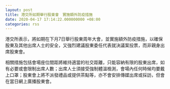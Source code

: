 ```yaml
---
layout: post
title: 港交所如期舉行股東會　實施額外防疫措施
date: 2020-04-17 17:14:22.000000000 +08:00
categories: rss
---
```


港交所表示，將如期在下月7日舉行股東周年大會，並實施額外防疫措施，以確保股東及其他出席人士的安全，又強烈建議股東委任代表就決議案投票，而非親身出席股東會。

相關措施包括會場座位間距將維持適當的社交距離，只能容納有限的股東出席，如有必要或會限制出席人數；出席人士須接受強制體溫檢測，會場內任何時候均要戴上口罩；股東會上將不派發禮品或提供茶點等，亦不會安排傳媒出席或採訪，但會在當日網上廣播股東會。
